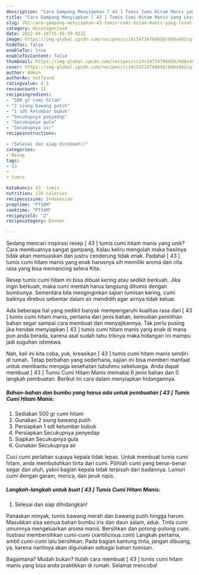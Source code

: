 ```yaml
---
description: "Cara Gampang Menyiapkan [ 43 ] Tumis Cumi Hitam Manis yang Lezat"
title: "Cara Gampang Menyiapkan [ 43 ] Tumis Cumi Hitam Manis yang Lezat"
slug: 762-cara-gampang-menyiapkan-43-tumis-cumi-hitam-manis-yang-lezat
category: Uncategorized
date: 2022-04-16T15:45:39.913Z
image: https://img-global.cpcdn.com/recipes/cc14c54734766658/680x482cq70/43-tumis-cumi-hitam-manis-foto-resep-utama.jpg
hideToc: false
enableToc: true
enableTocContent: false
thumbnail: https://img-global.cpcdn.com/recipes/cc14c54734766658/680x482cq70/43-tumis-cumi-hitam-manis-foto-resep-utama.jpg
cover: https://img-global.cpcdn.com/recipes/cc14c54734766658/680x482cq70/43-tumis-cumi-hitam-manis-foto-resep-utama.jpg
author: Admin
authorAv: notfound
ratingvalue: 4.5
reviewcount: 11
recipeingredient:
- "500 gr cumi hitam"
- "2 siung bawang putih"
- "1 sdt ketumbar bubuk"
- "Secukupnya penyedap"
- "Secukupnya gula"
- "Secukupnya air"
recipeinstructions:

- "Selesai dan siap dinikmati!"
categories:
- Resep
tags:
- 43
- 
- tumis

katakunci: 43  tumis 
nutrition: 170 calories
recipecuisine: Indonesian
preptime: "PT18M"
cooktime: "PT34M"
recipeyield: "2"
recipecategory: Dinner

---
```





Sedang mencari inspirasi resep [ 43 ] tumis cumi hitam manis yang unik? Cara membuatnya sangat gampang. Kalau keliru mengolah maka hasilnya tidak akan memuaskan dan justru cenderung tidak enak. Padahal [ 43 ] tumis cumi hitam manis yang enak harusnya sih memiliki aroma dan cita rasa yang bisa memancing selera Kita.





Resep tumis cumi hitam ini bisa dibuat kering atau sedikit berkuah. Jika ingin berkuah, maka cumi mentah harus langsung ditumis dengan bumbunya. Sementara bila menginginkan sajian tumisan kering, cumi baiknya direbus sebentar dalam air mendidih agar airnya tidak keluar.

Ada beberapa hal yang sedikit banyak mempengaruhi kualitas rasa dari [ 43 ] tumis cumi hitam manis, pertama dari jenis bahan, kemudian pemilihan bahan segar sampai cara membuat dan menyajikannya. Tak perlu pusing jika hendak menyiapkan [ 43 ] tumis cumi hitam manis yang enak di mana pun anda berada, karena asal sudah tahu triknya maka hidangan ini mampu jadi suguhan istimewa.






Nah, kali ini kita coba, yuk, kreasikan [ 43 ] tumis cumi hitam manis sendiri di rumah. Tetap berbahan yang sederhana, sajian ini bisa memberi manfaat untuk membantu menjaga kesehatan tubuhmu sekeluarga. Anda dapat membuat [ 43 ] Tumis Cumi Hitam Manis memakai 6 jenis bahan dan 0 langkah pembuatan. Berikut ini cara dalam menyiapkan hidangannya.

<!--inarticleads1-->

##### Bahan-bahan dan bumbu yang harus ada untuk pembuatan [ 43 ] Tumis Cumi Hitam Manis:

1. Sediakan 500 gr cumi hitam
1. Gunakan 2 siung bawang putih
1. Persiapkan 1 sdt ketumbar bubuk
1. Persiapkan Secukupnya penyedap
1. Siapkan Secukupnya gula
1. Gunakan Secukupnya air


Cuci cumi perlahan supaya kepala tidak lepas. Untuk membuat tumis cumi hitam, anda membutuhkan tinta dari cumi. Pilihlah cumi yang benar-benar segar dan utuh, yakni bagian kepala tidak terpisah dari badannya. Lumuri cumi dengan garam, merica, dan jeruk nipis. 

<!--inarticleads2-->

##### Langkah-langkah untuk buat [ 43 ] Tumis Cumi Hitam Manis:


1. Selesai dan siap dihidangkan!

Panaskan minyak, tumis bawang merah dan bawang putih hingga harum. Masukkan sisa semua bahan bumbu iris dan daun salam, aduk. Tinta cumi umumnya mengeluarkan aroma manis. Bersihkan dan potong-potong cumi. ilustrasi membersihkan cumi-cumi (xantilicious.com) Langkah pertama, ambil cumi-cumi lalu bersihkan. Pada bagian kantung tinta, jangan dibuang, ya, karena nantinya akan digunakan sebagai bahan tumisan. 

Bagaimana? Mudah bukan? Itulah cara membuat [ 43 ] tumis cumi hitam manis yang bisa anda praktikkan di rumah. Selamat mencoba!
